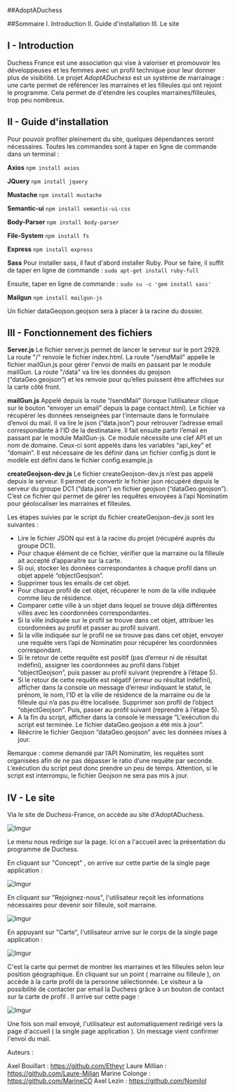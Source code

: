 
#\#AdoptADuchess

##Sommaire
I. Introduction
II. Guide d'installation
III. Le site

## I - Introduction

Duchess France est une association qui vise à valoriser et promouvoir les développeuses et les femmes avec un profil technique pour leur donner plus de visibilité.
Le projet *AdoptADuchess* est un système de marrainage : une carte permet de référencer les marraines et les filleules qui ont rejoint le programme. Cela permet de d'étendre les couples marraines/filleules, trop peu nombreux.

## II - Guide d'installation

Pour pouvoir profiter pleinement du site, quelques dépendances seront nécessaires. Toutes les commandes sont à taper en ligne de commande dans un terminal  : 

**Axios**
`npm install axios`

**JQuery**
`npm install jquery`

**Mustache**
`npm install mustache`

**Semantic-ui**
`npm install semantic-ui-css`

**Body-Parser**
`npm install body-parser`

**File-System**
`npm install fs`

**Express**
`npm install express`

**Sass**
Pour installer sass, il faut d'abord installer Ruby. Pour se faire, il suffit de taper en ligne de commande : 
`sudo apt-get install ruby-full`

Ensuite, taper en ligne de commande : 
`sudo su -c 'gem install sass'`

**Mailgun**
`npm install mailgun-js`

Un fichier dataGeojson.geojson sera à placer à la racine du dossier.

## III - Fonctionnement des fichiers

**Server.js**
Le fichier server.js permet de lancer le serveur sur le port 2929.
La route "/" renvoie le fichier index.html.
La route "/sendMail" appelle le fichier mailGun.js pour gérer l'envoi de mails en passant par le module mailGun.
La route "/data" va lire les données du geojson (“dataGeo.geojson”) et les renvoie pour qu’elles puissent être affichées sur la carte côté front.

**mailGun.js**
Appelé depuis la route “/sendMail” (lorsque l’utilisateur clique sur le bouton “envoyer un email” depuis la page contact.html). Le fichier va récupérer les données renseignées par l’internaute dans le formulaire d’envoi du mail. Il va lire le json (“data.json”) pour retrouver l’adresse email correspondante à l’ID de la destinataire. Il fait ensuite partir l’email en passant par le module MailGun-js. Ce module nécessite une clef API et un nom de domaine. Ceux-ci sont appelés dans les variables “api_key” et “domain”. Il est nécessaire de les définir dans un fichier config.js dont le modèle est défini dans le fichier config.example.js

**createGeojson-dev.js**
Le fichier createGeojson-dev.js n’est pas appelé depuis le serveur. Il permet de convertir le fichier json récupéré depuis le serveur du groupe DC1 (“data.json”) en fichier geojson (“dataGeo.geojson”). C’est ce fichier qui permet de gérer les requêtes envoyées à l’api Nominatim pour géolocaliser les marraines et filleules.

Les étapes suivies par le script du fichier createGeojson-dev.js sont les suivantes :
+ Lire le fichier JSON qui est à la racine du projet (récupéré auprès du groupe DC1).
+ Pour chaque élément de ce fichier, vérifier que la marraine ou la filleule ait accepté d’apparaître sur la carte. 
+ Si oui, stocker les données correspondantes à chaque profil dans un objet appelé “objectGeojson”.
+ Supprimer tous les emails de cet objet.
+ Pour chaque profil de cet objet, récupérer le nom de la ville indiquée comme lieu de résidence.
+ Comparer cette ville à un objet dans lequel se trouve déjà différentes villes avec les coordonnées correspondantes.
+ Si la ville indiquée sur le profil se trouve dans cet objet, attribuer les coordonnées au profil et passer au profil suivant.
+ Si la ville indiquée sur le profil ne se trouve pas dans cet objet, envoyer une requête vers l’api de Nominatim pour récupérer les coordonnées correspondant.
+ Si le retour de cette requête est positif (pas d’erreur ni de résultat indéfini), assigner les coordonnées au profil dans l’objet “objectGeojson”, puis passer au profil suivant (reprendre à l’étape 5).
+ Si le retour de cette requête est négatif (erreur ou résultat indéfini), afficher dans la console un message d’erreur indiquant le statut, le prénom, le nom, l’ID et la ville de résidence de la marraine ou de la filleule qui n’a pas pu être localisée. Supprimer son profil de l’object “objectGeojson”. Puis, passer au profil suivant (reprendre à l’étape 5).
+ A la fin du script, afficher dans la console le message “L'exécution du script est terminée. Le fichier dataGeo.geojson a été mis à jour”.
+ Réécrire le fichier Geojson “dataGeo.geojson” avec les données mises à jour.

Remarque : comme demandé par l’API Nominatim, les requêtes sont organisées afin de ne pas dépasser le ratio d’une requête par seconde. L’exécution du script peut donc prendre un peu de temps. Attention, si le script est interrompu, le fichier Geojson ne sera pas mis à jour.

## IV - Le site 

Via le site de Duchess-France, on accède au site d'AdoptADuchess. 

![Imgur](http://i.imgur.com/dS7LfGk.png)

Le menu nous redirige sur la page. Ici on a l'accueil avec la présentation du programme de Duchess.

En cliquant sur "Concept" , on arrive sur cette partie de la single page application : 

![Imgur](http://i.imgur.com/07UWsQK.png)



En cliquant sur "Rejoignez-nous", l'utilisateur reçoit les informations nécessaires pour devenir soir filleule, soit marraine.

![Imgur](http://i.imgur.com/aHA5DmY.png)

En appuyant sur "Carte", l'utilisateur arrive sur le corps de la single page application : 

![Imgur](http://i.imgur.com/NFCR1yK.png)

C'est la carte qui permet de montrer les marraines et les filleules selon leur position géographique. En cliquant sur un point ( marraine ou filleule ), on accède à la carte profil de la personne sélectionnée. Le visiteur a la possibilité de contacter par email la Duchess grâce à un bouton de contact sur la carte de profil . Il arrive sur cette page : 

![Imgur](http://i.imgur.com/6kD2LZR.png)


Une fois son mail envoyé, l'utilisateur est automatiquement redirigé vers la page d'accueil ( la single page application ). Un message vient confirmer l'envoi du mail.

Auteurs : 

Axel Bouillart : https://github.com/Etheyr
Laure Millian : https://github.com/Laure-Milian
Marine Colonge : https://github.com/MarineCO
Axel Lezin : https://github.com/Nomilol

